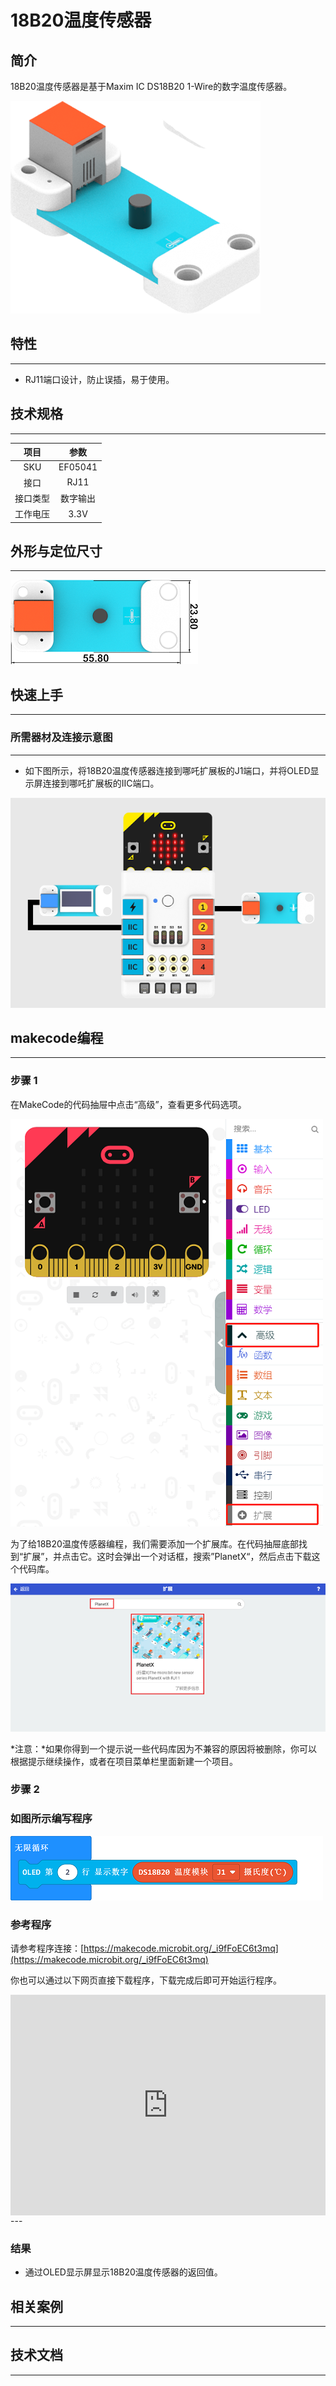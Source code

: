 # 18B20温度传感器

## 简介
18B20温度传感器是基于Maxim IC DS18B20 1-Wire的数字温度传感器。

![](./images/05041_01.png)

## 特性
---
- RJ11端口设计，防止误插，易于使用。
## 技术规格
---

项目 | 参数 
:-: | :-: 
SKU|EF05041
接口|RJ11
接口类型|数字输出
工作电压|3.3V






## 外形与定位尺寸
---


![](./images/05041_02.png)


## 快速上手
---

### 所需器材及连接示意图
---

- 如下图所示，将18B20温度传感器连接到哪吒扩展板的J1端口，并将OLED显示屏连接到哪吒扩展板的IIC端口。


![](./images/05041_03.png)



## makecode编程
---

### 步骤 1
在MakeCode的代码抽屉中点击“高级”，查看更多代码选项。

![](./images/05001_04.png)

为了给18B20温度传感器编程，我们需要添加一个扩展库。在代码抽屉底部找到“扩展”，并点击它。这时会弹出一个对话框，搜索”PlanetX“，然后点击下载这个代码库。

![](./images/05001_05.png)

*注意：*如果你得到一个提示说一些代码库因为不兼容的原因将被删除，你可以根据提示继续操作，或者在项目菜单栏里面新建一个项目。
### 步骤 2
### 如图所示编写程序

![](./images/05041_06.png)


### 参考程序
请参考程序连接：[https://makecode.microbit.org/_i9fFoEC6t3mq](https://makecode.microbit.org/_i9fFoEC6t3mq)

你也可以通过以下网页直接下载程序，下载完成后即可开始运行程序。

<div style="position:relative;height:0;padding-bottom:70%;overflow:hidden;"><iframe style="position:absolute;top:0;left:0;width:100%;height:100%;" src="https://makecode.microbit.org/#pub:_i9fFoEC6t3mq" frameborder="0" sandbox="allow-popups allow-forms allow-scripts allow-same-origin"></iframe></div>  
---

### 结果
- 通过OLED显示屏显示18B20温度传感器的返回值。

## 相关案例
---

## 技术文档
---
